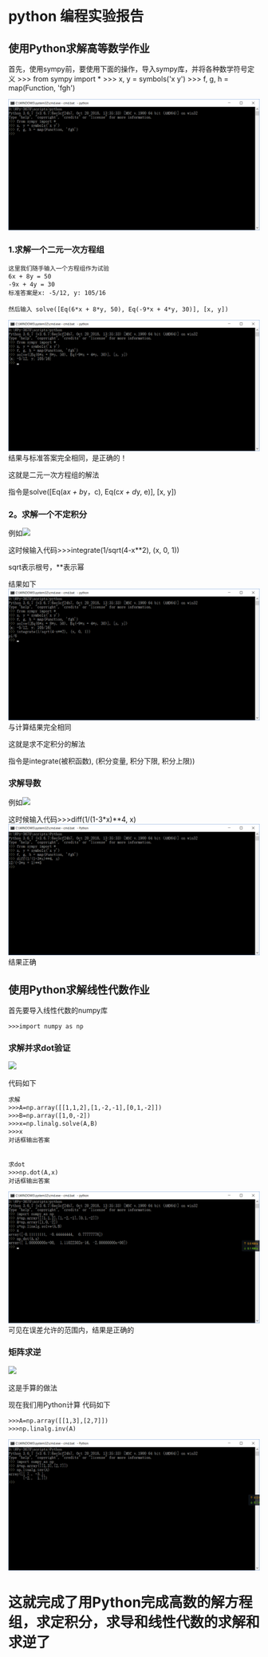 # python 编程实验报告
## 使用Python求解高等数学作业

首先，使用sympy前，要使用下面的操作，导入sympy库，并将各种数学符号定义
     >>> from sympy import *
     >>> x, y = symbols('x y')
     >>> f, g, h = map(Function, 'fgh')

<img src="images/1.png">

### 1.求解一个二元一次方程组

    这里我们随手输入一个方程组作为试验
    6x + 8y = 50
    -9x + 4y = 30
    标准答案是x: -5/12, y: 105/16
    
    然后输入 solve([Eq(6*x + 8*y, 50), Eq(-9*x + 4*y, 30)], [x, y])
<img src="images/2.png">
结果与标准答案完全相同，是正确的！

这就是二元一次方程组的解法

指令是solve([Eq(a*x + b*y，c), Eq(c*x + d*y, e)], [x, y])

### 2。求解一个不定积分

例如<img src="http://www.mathchina.net/dvbbs/UploadFile/2013-6/2013613734343472.gif">

这时候输入代码>>>integrate(1/sqrt(4-x**2), (x, 0, 1))

sqrt表示根号，**表示幂

结果如下
<img src="images/3.png">
与计算结果完全相同

这就是求不定积分的解法

指令是integrate(被积函数), (积分变量, 积分下限, 积分上限))

### 求解导数

例如<img src="http://image.chenyongjun.vip/%E5%AF%BC%E6%95%B0-%E5%A4%8D%E5%90%88%E5%87%BD%E6%95%B0%E6%B1%82%E5%AF%BC%E4%BE%8B%E9%A2%98.png?imageView2/2/w/400/h/400/q/75|imageslim">

这时候输入代码>>>diff(1/(1-3*x)**4, x)
<img src="images/4.png">
结果正确

## 使用Python求解线性代数作业

首先要导入线性代数的numpy库

    >>>import numpy as np

### 求解并求dot验证

<img src="https://images2018.cnblogs.com/blog/1203675/201808/1203675-20180828172800147-1480425136.png">

代码如下
    
    求解
    >>>A=np.array([[1,1,2],[1,-2,-1],[0,1,-2]])
    >>>B=np.array([1,0,-2])
    >>>x=np.linalg.solve(A,B)
    >>>x
    对话框输出答案


    求dot
    >>>np.dot(A,x)
    对话框输出答案


<img src="images/5.png">
可见在误差允许的范围内，结果是正确的

### 矩阵求逆
<img src="https://encrypted-tbn0.gstatic.com/images?q=tbn:ANd9GcRZEZo8nbPFRIcO6BU5oIld8CHU8GXc8VRWJCt6aCBgmU4m2lsf">

这是手算的做法

现在我们用Python计算
代码如下

    >>>A=np.array([[1,3],[2,7]])
    >>>np.linalg.inv(A)

<img src="images/6.png">

# 这就完成了用Python完成高数的解方程组，求定积分，求导和线性代数的求解和求逆了
